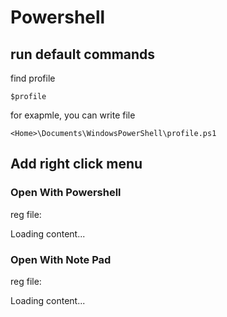 # Powershell


## run default commands

find profile
```
$profile
```

for exapmle, you can write file
```
<Home>\Documents\WindowsPowerShell\profile.ps1
```


## Add right click menu 


### Open With Powershell

reg file:
<div class="load_as_code_session" data-url="OpenWithPowerShell.reg">
  Loading content...
</div>

### Open With Note Pad

reg file:

<div class="load_as_code_session" data-url="OpenWithNotePad.reg">
  Loading content...
</div>

<script src="https://posetmage.com/assets/js/LoadAsCodeSession.js"></script>